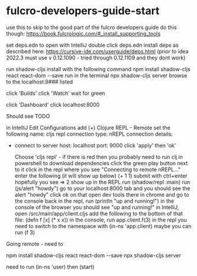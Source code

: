 # fulcro-developers-guide-start
use this to skip to the good part of the fulcro developers guide
do this though: https://book.fulcrologic.com/#_install_supporting_tools

set deps.edn to open with IntelliJ
double click deps.edn
install deps as described here: https://cursive-ide.com/userguide/deps.html (prior to idea 2022.3 must use v 0.12.1090 - tried through 0.12.1109 and they dont work)

run shadow-cljs install with the following command
npm install shadow-cljs react react-dom --save
run in the terminal
npx shadow-cljs server
browse to the localhost:9### listed

click 'Builds'
click 'Watch'
wait for green

click 'Dashboard'
click localhost:8000

Should see TODO

in IntelliJ
Edit Configurations
add (+) Clojure REPL - Remote
set the following
name: cljs repl
connection type:  nREPL
connection details:
- connect to server
  host: localhost
  port: 9000
  click 'apply' then 'ok'

  Choose 'cljs repl' - if there is red then you probably need to run clj in powershell to download dependencies 
  click the green play button next to it
  click in the repl where you see "Connecting to remote nREPL..."
  enter the following (it will show up below)
  (+ 1 1)
  submit with ctrl+enter
  hopefully you see => 2 show up in the REPL
  run
  (shadow/repl :main)
  run
  (js/alert "howdy")
  go to your localhost:8000 tab and you should see the alert "howdy"
  click ok on that
  open dev tools there in chrome and go to the console
  back in the repl, run
  (println "up and running!")
  in the console of the browser you should see "up and running!"
  in IntelliJ, open /src/main/app/client.cljs
  add the following to the bottom of that file:
  (defn f [x] (* x x))
  in the console, run
  app.client.f(3)
  in the repl you need to switch to the namespace with
  (in-ns 'app.client)
  maybe you can run
  (f 3)

Going remote - need to  

npm install shadow-cljs react react-dom --save
npx shadow-cljs server

need to run (in-ns 'user) then (start)